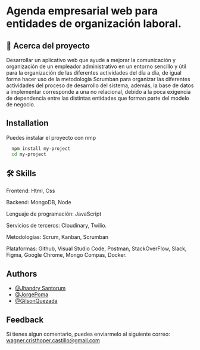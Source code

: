 
# Agenda empresarial web para entidades de organización laboral. 




## 🚀 Acerca del proyecto 

Desarrollar un aplicativo web que ayude a mejorar la comunicación y organización de un empleador administrativo en un entorno sencillo y útil para la organización de las diferentes actividades del día a día, de igual forma hacer uso de la metodología Scrumban para organizar las diferentes actividades del proceso de desarrollo del sistema, además, la base de datos a implementar corresponde a una no relacional, debido a la poca exigencia de dependencia entre las distintas entidades que forman parte del modelo de negocio.

## Installation

Puedes instalar el proyecto con nmp

```bash
  npm install my-project
  cd my-project
```
    
## 🛠 Skills
Frontend: Html, Css 

Backend: MongoDB, Node

Lenguaje de programación: JavaScript

Servicios de terceros: Cloudinary, Twilio.

Metodologías: Scrum, Kanban, Scrumban

Plataformas: Github, Visual Studio Code, Postman, StackOverFlow, Slack, Figma, Google Chrome, Mongo Compas, Docker.



## Authors

- [@Jhandry Santorum](https://github.com/JMSS1999)
- [@JorgePoma](https://github.com/JorgePoma)
- [@GilsonQuezada](https://github.com/gilsonOrlando)


## Feedback

Si tienes algun comentario, puedes enviarmelo al siguiente correo: wagner.cristhoper.castillo@gmail.com

